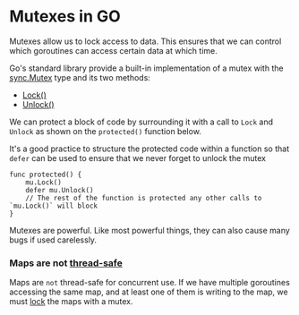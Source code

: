 # Mutexes in GO
Mutexes allow us to lock access to data. This ensures that we can control which goroutines can access certain data at which time.

Go's standard library provide a  built-in implementation of a mutex with the [sync.Mutex](https://pkg.go.dev/sync#Mutex) type and its two methods:
- [Lock()](https://golang.org/pkg/sync/#Mutex.Lock)
- [Unlock()](https://golang.org/pkg/sync/#Mutex.Unlock)

We can protect a block of code by surrounding it with a call to `Lock` and `Unlock` as shown on the `protected()` function below.

It's a good practice to structure the protected code within a function so that `defer` can be used to ensure that we never forget to unlock the mutex
```
func protected() {
    mu.Lock()
    defer mu.Unlock()
    // The rest of the function is protected any other calls to `mu.Lock()` will block
}
```

Mutexes are powerful. Like most powerful things, they can also cause many bugs if used carelessly.

### Maps are not [thread-safe](https://en.wikipedia.org/wiki/Thread_safety)
Maps are `not` thread-safe for concurrent use. If we have multiple goroutines accessing the same map, and at least one of them is writing to the map, we must [lock](https://en.wikipedia.org/wiki/Readers%E2%80%93writer_lock) the maps with a mutex.


